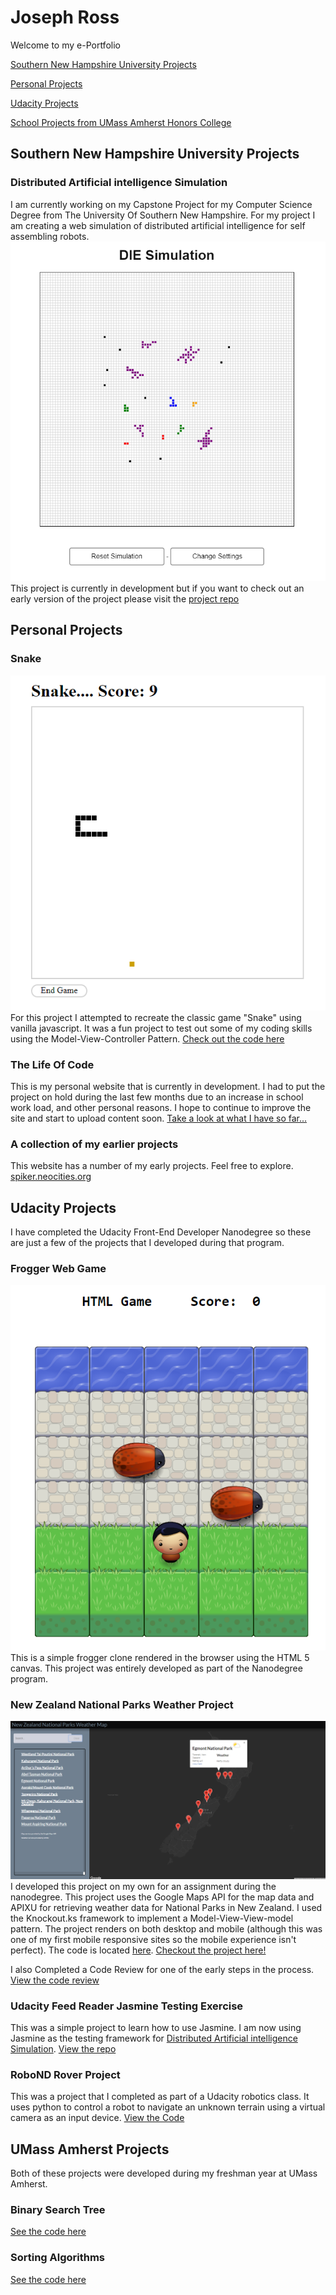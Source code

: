 <link rel="stylesheet" type="text/css" media="all" href="/css/styles.css" />

# Joseph Ross
Welcome to my e-Portfolio

[Southern New Hampshire University Projects](#Southern-New-Hampshire-University-Projects)

[Personal Projects](#Personal-Projects)

[Udacity Projects](#Udacity-Projects)

[School Projects from UMass Amherst Honors College](#UMass-Amherst-Projects)

## Southern New Hampshire University Projects

### Distributed Artificial intelligence Simulation
I am currently working on my Capstone Project for my Computer Science Degree from The University Of Southern New Hampshire.  For my project I am creating a web simulation of distributed artificial intelligence for self assembling robots.  
![Distributed Artificial intelligence Simulation][die-simulation]
This project is currently in development but if you want to check out an early version of the project please visit the [project repo](https://github.com/joeross999/Distributed-Intelligence-Experiment)


## Personal Projects

### Snake 
![Snake][Snake]
For this project I attempted to recreate the classic game "Snake" using vanilla javascript.  It was a fun project to test out some of my coding skills using the Model-View-Controller Pattern.  [Check out the code here](https://github.com/joeross999/Snake)

### The Life Of Code
This is my personal website that is currently in development.  I had to put the project on hold during the last few months due to an increase in school work load, and other personal reasons. I hope to continue to improve the site and start to upload content soon.  [Take a look at what I have so far...](http://thelifeofcode.com)

### A collection of my earlier projects
This website has a number of my early projects.  Feel free to explore.
[spiker.neocities.org](https://spiker.neocities.org/)

## Udacity Projects
I have completed the Udacity Front-End Developer Nanodegree so these are just a few of the projects that I developed during that program.

### Frogger Web Game
![Frogger Web Game][frogger-sim]
This is a simple frogger clone rendered in the browser using the HTML 5 canvas.  This project was entirely developed as part of the Nanodegree program.

### New Zealand National Parks Weather Project
![New Zealand National Parks Weather Projec][New-Zealand-Weather-Project]
I developed this project on my own for an assignment during the nanodegree.  This project uses the Google Maps API for the map data and APIXU for retrieving weather data for National Parks in New Zealand.  I used the Knockout.ks framework to implement a Model-View-View-model pattern.  The project renders on both desktop and mobile (although this was one of my first mobile responsive sites so the mobile experience isn't perfect). The code is located [here](https://github.com/joeross999/New-Zealand-National-Parks-Weather-Project). [Checkout the project here!](https://spiker.neocities.org/NewZealandWeatherProject/index.html)

I also Completed a Code Review for one of the early steps in the process.  [View the code review](https://www.youtube.com/playlist?list=PL0Dhu-pZ6JPHKndhZWyd7ojdCWxedM57L)

### Udacity Feed Reader Jasmine Testing Exercise
This was a simple project to learn how to use Jasmine.  I am now using Jasmine as the testing framework for [Distributed Artificial intelligence Simulation](#Distributed-Artificial-intelligence-Simulation).  [View the repo](https://github.com/joeross999/frontend-nanodegree-feedreader)

### RoboND Rover Project
This was a project that I completed as part of a Udacity robotics class.  It uses python to control a robot to navigate an unknown terrain using a virtual camera as an input device.  [View the Code](https://github.com/joeross999/RoboND-Rover-Project)

## UMass Amherst Projects
Both of these projects were developed during my freshman year at UMass Amherst.

### Binary Search Tree
[See the code here](https://github.com/joeross999/Binary-Search-Tree)

### Sorting Algorithms
[See the code here](https://github.com/joeross999/Sorting-Algorithms)


[die-simulation]: https://raw.githubusercontent.com/joeross999/joeross999.github.io/master/images/DIE-Simulation.PNG
[frogger-sim]:https://raw.githubusercontent.com/joeross999/joeross999.github.io/master/images/frogger.png
[New-Zealand-Weather-Project]:https://raw.githubusercontent.com/joeross999/joeross999.github.io/master/images/New-Zealand-Weather-Project.png
[Snake]:https://raw.githubusercontent.com/joeross999/joeross999.github.io/master/images/Snake.png